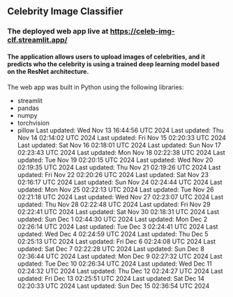 ## Celebrity Image Classifier
### The deployed web app live at https://celeb-img-clf.streamlit.app/
#### The application allows users to upload images of celebrities, and it predicts who the celebrity is using a trained deep learning model based on the ResNet architecture.
The web app was built in Python using the following libraries:<br>
- streamlit
- pandas
- numpy
- torchvision
- pillow
Last updated: Wed Nov 13 16:44:56 UTC 2024
Last updated: Thu Nov 14 02:14:02 UTC 2024
Last updated: Fri Nov 15 02:20:33 UTC 2024
Last updated: Sat Nov 16 02:18:01 UTC 2024
Last updated: Sun Nov 17 02:23:43 UTC 2024
Last updated: Mon Nov 18 02:22:38 UTC 2024
Last updated: Tue Nov 19 02:20:15 UTC 2024
Last updated: Wed Nov 20 02:19:35 UTC 2024
Last updated: Thu Nov 21 02:19:26 UTC 2024
Last updated: Fri Nov 22 02:20:26 UTC 2024
Last updated: Sat Nov 23 02:16:17 UTC 2024
Last updated: Sun Nov 24 02:24:44 UTC 2024
Last updated: Mon Nov 25 02:22:13 UTC 2024
Last updated: Tue Nov 26 02:21:18 UTC 2024
Last updated: Wed Nov 27 02:23:07 UTC 2024
Last updated: Thu Nov 28 02:22:48 UTC 2024
Last updated: Fri Nov 29 02:22:41 UTC 2024
Last updated: Sat Nov 30 02:18:31 UTC 2024
Last updated: Sun Dec  1 02:44:30 UTC 2024
Last updated: Mon Dec  2 02:26:14 UTC 2024
Last updated: Tue Dec  3 02:24:41 UTC 2024
Last updated: Wed Dec  4 02:24:59 UTC 2024
Last updated: Thu Dec  5 02:25:13 UTC 2024
Last updated: Fri Dec  6 02:24:08 UTC 2024
Last updated: Sat Dec  7 02:22:28 UTC 2024
Last updated: Sun Dec  8 02:36:44 UTC 2024
Last updated: Mon Dec  9 02:27:32 UTC 2024
Last updated: Tue Dec 10 02:26:34 UTC 2024
Last updated: Wed Dec 11 02:24:32 UTC 2024
Last updated: Thu Dec 12 02:24:27 UTC 2024
Last updated: Fri Dec 13 02:25:51 UTC 2024
Last updated: Sat Dec 14 02:20:33 UTC 2024
Last updated: Sun Dec 15 02:36:54 UTC 2024
